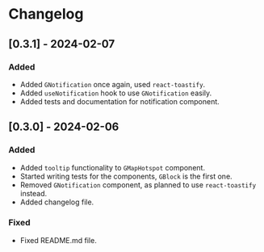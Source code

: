 # Changelog

## [0.3.1] - 2024-02-07

### Added
- Added `GNotification` once again, used `react-toastify`.
- Added `useNotification` hook to use `GNotification` easily.
- Added tests and documentation for notification component.

## [0.3.0] - 2024-02-06

### Added
- Added `tooltip` functionality to `GMapHotspot` component.
- Started writing tests for the components, `GBlock` is the first one.
- Removed `GNotification` component, as planned to use `react-toastify` instead.
- Added changelog file.

### Fixed
- Fixed README.md file.
